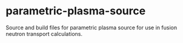 # parametric-plasma-source
Source and build files for parametric plasma source for use in fusion neutron transport calculations.

